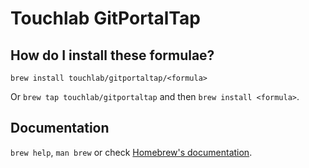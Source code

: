 # Touchlab GitPortalTap

## How do I install these formulae?

`brew install touchlab/gitportaltap/<formula>`

Or `brew tap touchlab/gitportaltap` and then `brew install <formula>`.

## Documentation

`brew help`, `man brew` or check [Homebrew's documentation](https://docs.brew.sh).
